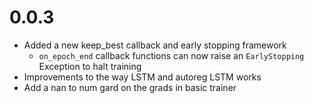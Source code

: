 # 0.0.3
- Added a new keep_best callback and early stopping framework
  - `on_epoch_end` callback functions can now raise an `EarlyStopping` Exception to halt training
- Improvements to the way LSTM and autoreg LSTM works
- Add a nan to num gard on the grads in basic trainer